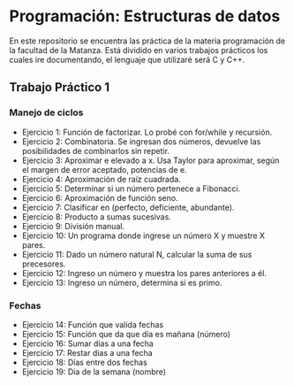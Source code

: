 # Programación: Estructuras de datos  

En este repositorio se encuentra las práctica de la materia programación de la facultad de la Matanza. Está dividido en varios trabajos prácticos los cuales ire documentando, el lenguaje que utilizaré será C y C++.

## Trabajo Práctico 1

### Manejo de ciclos

- Ejercicio 1: Función de factorizar. Lo probé con for/while y recursión.
- Ejercicio 2: Combinatoria. Se ingresan dos números, devuelve las posibilidades de combinarlos sin repetir.
- Ejercicio 3: Aproximar e elevado a x. Usa Taylor para aproximar, según el margen de error aceptado, potencias de e.
- Ejercicio 4: Aproximación de raíz cuadrada.
- Ejercicio 5: Determinar si un número pertenece a Fibonacci.
- Ejercicio 6: Aproximación de función seno.
- Ejercicio 7: Clasificar en (perfecto, deficiente, abundante).
- Ejercicio 8: Producto a sumas sucesivas.
- Ejercicio 9: División manual.
- Ejercicio 10: Un programa donde ingrese un número X y muestre X pares.
- Ejercicio 11: Dado un número natural N, calcular la suma de sus precesores.
- Ejercicio 12: Ingreso un número y muestra los pares anteriores a él.
- Ejercicio 13: Ingreso un número, determina si es primo.

### Fechas

- Ejercicio 14: Función que valida fechas
- Ejercicio 15: Función que da que día es mañana (número)
- Ejercicio 16: Sumar dias a una fecha
- Ejercicio 17: Restar dias a una fecha
- Ejercicio 18: Días entre dos fechas
- Ejercicio 19: Dia de la semana (nombre)
